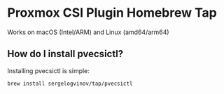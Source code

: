 # Proxmox CSI Plugin Homebrew Tap

Works on macOS (Intel/ARM) and Linux (amd64/arm64)

## How do I install pvecsictl?

Installing pvecsictl is simple:

```
brew install sergelogvinov/tap/pvecsictl
```
